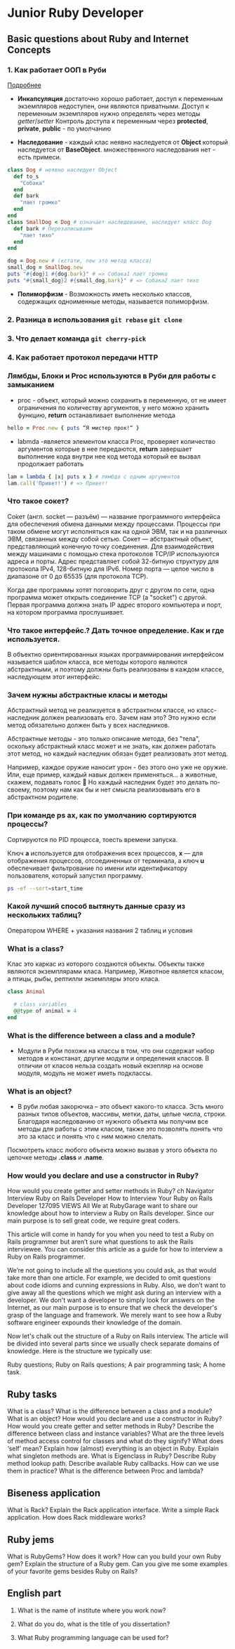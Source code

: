 # Junior Ruby Developer

## Basic questions about Ruby and Internet Concepts

### 1. Как работает ООП в Руби

[Подробнее](https://blog.topolyan.com/%D0%BE%D0%B1%D1%8A%D0%B5%D0%BA%D1%82%D0%BD%D0%BE-%D0%BE%D1%80%D0%B8%D0%B5%D0%BD%D1%82%D0%B8%D1%80%D0%BE%D0%B2%D0%B0%D0%BD%D0%BD%D0%BE%D0%B5-%D0%BF%D1%80%D0%BE%D0%B3%D1%80%D0%B0%D0%BC%D0%BC%D0%B8%D1%80/)

- **Инкапсуляция** достаточно хорошо работает, доступ к переменным экземпляров недоступен, они являются приватными. Доступ к переменным экземпляров нужно определять через методы *getter*/*setter*
Контроль доступа к переменным через **protected**, **private**, **public** - по умолчанию

- **Наследование** - каждый клас неявно наследуется от **Object** который наследуется от **BaseObject**. множественного наследования нет - есть примеси.

```ruby
class Dog # неявно наследует Object
  def to_s
    "Собака"
  end
  def bark
    "лает громко"
  end
end
class SmallDog < Dog # означает наследование, наследует класс Dog
  def bark # Перезаписываем
    "лает тихо"
  end
end

dog = Dog.new # (кстати, new это метод класса)
small_dog = SmallDog.new
puts "#{dog}1 #{dog.bark}" # => Собака1 лает громко
puts "#{small_dog}2 #{small_dog.bark}" # => Собака2 лает тихо
```

- **Полиморфизм** - Возможность иметь несколько классов, содержащих одноименные методы, называется полиморфизм.

### 2. Разница в использования `git rebase` `git clone`

### 3. Что делает команда `git cherry-pick`

### 4. Как работает протокол передачи HTTP

### Лямбды, Блоки и Proc используются в Руби для работы с замыканием

* proc - объект, который можно сохранить в переменную, от не имеет ограничения по количеству аргументов, у него можно хранить функцию, **return** останавливает выполнение метода 
 ```ruby 
 hello = Proc.new { puts “Я мистер прок!“ }
 ```
* labmda -является элементом класса Proc, проверяет количество аргументов которые в нее передаются, **return** завершает выполнение кода внутри нее код метода который ее вызвал продолжает работать
```ruby
lam = lambda { |x| puts x } # лямбда с одним аргументов
lam.call('Привет!') # => Привет!
```

### Что такое сокет?

Со́кет (англ. socket — разъём) — название программного интерфейса для обеспечения обмена данными между процессами. Процессы при таком обмене могут исполняться как на одной ЭВМ, так и на различных ЭВМ, связанных между собой сетью. Сокет — абстрактный объект, представляющий конечную точку соединения.
Для взаимодействия между машинами с помощью стека протоколов TCP/IP используются адреса и порты. Адрес представляет собой 32-битную структуру для протокола IPv4, 128-битную для IPv6. Номер порта — целое число в диапазоне от 0 до 65535 (для протокола TCP).

Когда две программы хотят поговорить друг с другом по сети, одна программа может открыть соединение TCP (a "socket") с другой. Первая программа должна знать IP адрес второго компьютера и порт, на котором программа прослушивает.

### Что такое интерфейс.? Дать точное определение. Как и где используется. 

В объектно ориентированных языках программирования интерфейсом называется шаблон класса, все методы которого являются абстрактными, и поэтому должны быть реализованы в каждом классе, наследующем этот интерфейс.

### Зачем нужны абстрактные класы и методы

Абстрактный метод не реализуется в абстрактном классе, но класс-наследник должен реализовать его. Зачем нам это? Это нужно если метод обязательно должен быть у всех наследников.

Абстрактные методы - это только описание метода, без "тела", оскольку абстрактный класс может и не знать, как должен работать этот метод, но каждый наследник обязан будет реализовать этот метод.

Например, каждое оружие наносит урон - без этого оно уже не оружие. Или, еще пример, каждый навык должен применяться... а животные, скажем, подавать голос 🙂 Но каждый наследник будет это делать по-своему, поэтому нам как бы и нет смысла реализовывать его в абстрактном родителе.

### При команде ps ax, как по умолчанию сортируются процессы?

Сортируются по PID процесса, тоесть времени запуска.

Ключ **а** используется для отображения всех процессов, **х** — для отображения процессов, отсоединенных от терминала, а ключ **u** обеспечивает фильтрование по имени или идентификатору пользователя, который запустил программу.

```bash
ps -ef --sort=start_time
```

### Какой лучший способ вытянуть данные сразу из нескольких таблиц?

Оператором WHERE + указания названия 2 таблиц и условия

### What is a class?

Клас это каркас из которого создаются объекты. Объекты также являются экземплярами класа. Например, Животное является класом, а птицы, рыбы, рептилли экземпляры этого класа. 

```ruby
class Animal

  # class variables
  @@type of animal = 4
end
```

### What is the difference between a class and a module?

* Модули в Руби похожи на классы в том, что они содержат набор методов и констанат, другие модули и определения классов. В отличии от класов нельза создать новый екзепляр на основе модуля, модуль не может иметь подклассы.

### What is an object?

* В руби любая закорючка – это объект какого-то класса.  Эсть много разных типов объектов, массивы, метки, даты, целые числа, строки. Благодаря наследованию от нужного объекта мы получим все методы для работы с этим класом, также это позволять понять что это за класс и понять что с ним можно слелать.

Посмотреть класс любого объекта можно вызвав у этого объекта по цепочке методы **.class** и **.name**.

### How would you declare and use a constructor in Ruby?

How would you create getter and setter methods in Ruby?
ch Navigator Interview Ruby on Rails Developer
How to Interview Your Ruby on Rails Developer
127095 VIEWS
All 
We at RubyGarage want to share our knowledge about how to interview a Ruby on Rails developer. Since our main purpose is to sell great code, we require great coders.

This article will come in handy for you when you need to test a Ruby on Rails programmer but aren’t sure what questions to ask the Rails interviewee. You can consider this article as a guide for how to interview a Ruby on Rails programmer.

We’re not going to include all the questions you could ask, as that would take more than one article. For example, we decided to omit questions about code idioms and cunning expressions in Ruby. Also, we don’t want to give away all the questions which we might ask during an interview with a developer. We don't want a developer to simply look for answers on the Internet, as our main purpose is to ensure that we check the developer's grasp of the language and framework. We merely want to see how a Ruby software engineer expounds their knowledge of the domain.

Now let's chalk out the structure of a Ruby on Rails interview. The article will be divided into several parts since we usually check separate domains of knowledge. Here is the structure we typically use:

Ruby questions;
Ruby on Rails questions;
A pair programming task;
A home task.

## Ruby tasks 

What is a class?
What is the difference between a class and a module?
What is an object?
How would you declare and use a constructor in Ruby?
How would you create getter and setter methods in Ruby?
Describe the difference between class and instance variables?
What are the three levels of method access control for classes and what do they signify?
What does ‘self’ mean?
Explain how (almost) everything is an object in Ruby.
Explain what singleton methods are. What is Eigenclass in Ruby?
Describe Ruby method lookup path.
Describe available Ruby callbacks. How can we use them in practice?
What is the difference between Proc and lambda?

## Biseness application

What is Rack?
Explain the Rack application interface.
Write a simple Rack application.
How does Rack middleware works?

## Ruby jems 

What is RubyGems? How does it work?
How can you build your own Ruby gem?
Explain the structure of a Ruby gem.
Can you give me some examples of your favorite gems besides Ruby on Rails?

## English part

1. What is the name of institute where you work now?

2. What do you do, what is the title  of you dissertation?

3. What Ruby programming language can be used for?
